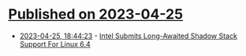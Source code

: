 # [Published on 2023-04-25](index.md)

* [2023-04-25, 18:44:23](https://lobste.rs/s/8n4ttj/intel_submits_long_awaited_shadow_stack) - [Intel Submits Long-Awaited Shadow Stack Support For Linux 6.4](https://www.phoronix.com/news/Shadow-Stack-PR-For-Linux-6.4)
